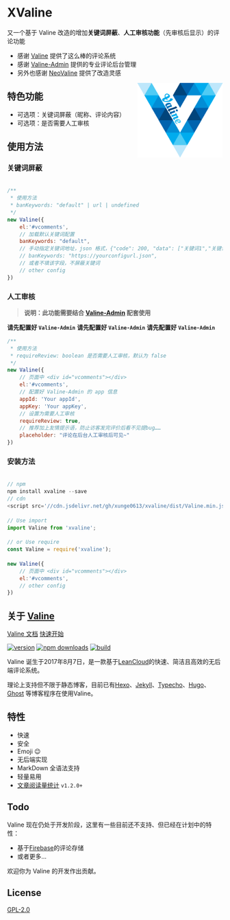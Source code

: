 # XValine

又一个基于 Valine 改造的增加**关键词屏蔽**、**人工审核功能**（先审核后显示）的评论功能

- 感谢 [Valine](https://github.com/xCss/Valine) 提供了这么棒的评论系统
- 感谢 [Valine-Admin](https://github.com/DesertsP/Valine-Admin) 提供的专业评论后台管理
- 另外也感谢 [NeoValine](https://www.ohmysites.com/archives/15/) 提供了改造灵感

<img src='./src/assets/valine.png' width='200' align="right" />

## 特色功能

- 可选项：关键词屏蔽（昵称、评论内容）
- 可选项：是否需要人工审核

## 使用方法

### 关键词屏蔽

``` javascript

/**
 * 使用方法
 * banKeywords: "default" | url | undefined
 */
new Valine({
    el:'#vcomments',
    // 加载默认关键词配置
    banKeywords: "default",
    // 手动指定关键词地址，json 格式，{"code": 200, "data": ["关键词1","关键词2"]}
    // banKeywords: "https://yourconfigurl.json",
    // 或者不填该字段，不屏蔽关键词
    // other config
})


```

### 人工审核

> **说明：此功能需要结合 [Valine-Admin](https://github.com/DesertsP/Valine-Admin) 配套使用**

**请先配置好 `Valine-Admin`**
**请先配置好 `Valine-Admin`**
**请先配置好 `Valine-Admin`**

``` javascript
/**
 * 使用方法
 * requireReview: boolean 是否需要人工审核，默认为 false
 */
new Valine({
    // 页面中 <div id="vcomments"></div>
    el:'#vcomments', 
    // 配置好 Valine-Admin 的 app 信息
    appId: 'Your appId',
    appKey: 'Your appKey',
    // 设置为需要人工审核
    requireReview: true,
    // 推荐加上友情提示语，防止访客发完评价后看不见提bug……
    placeholder: "评论在后台人工审核后可见~"
})
```

### 安装方法

``` javascript

// npm
npm install xvaline --save
// cdn
<script src='//cdn.jsdelivr.net/gh/xunge0613/xvaline/dist/Valine.min.js'></script>

// Use import
import Valine from 'xvaline';

// or Use require
const Valine = require('xvaline');

new Valine({
    // 页面中 <div id="vcomments"></div>
    el:'#vcomments',
    // other config
})

```

## 关于 [Valine](https://github.com/xCss/Valine/)

[Valine 文档](https://valine.js.org)
[快速开始](https://valine.js.org/quickstart.html)

[![version](https://img.shields.io/github/release/xCss/Valine.svg?style=flat-square)](https://github.com/xCss/Valine/releases)
[![npm downloads](https://img.shields.io/npm/dm/valine.svg?style=flat-square)](https://www.npmjs.com/package/valine)
[![build](https://img.shields.io/circleci/project/github/xCss/Valine/master.svg?style=flat-square)](https://circleci.com/gh/xCss/Valine)

Valine 诞生于2017年8月7日，是一款基于[LeanCloud](https://leancloud.cn)的快速、简洁且高效的无后端评论系统。  

理论上支持但不限于静态博客，目前已有[Hexo](/hexo.html)、[Jekyll](/jekyll.html)、[Typecho](http://typecho.org/)、[Hugo](https://gohugo.io/)、[Ghost](https://ghost.org) 等博客程序在使用Valine。

## 特性

- 快速
- 安全
- Emoji 😉
- 无后端实现
- MarkDown 全语法支持
- 轻量易用
- [文章阅读量统计](/visitor.html) `v1.2.0+`

## Todo

Valine 现在仍处于开发阶段，这里有一些目前还不支持、但已经在计划中的特性：
- 基于[Firebase](https://firebase.google.com/)的评论存储
- 或者更多...

欢迎你为 Valine 的开发作出贡献。


## License
[GPL-2.0](https://github.com/xCss/Valine/blob/master/LICENSE)
